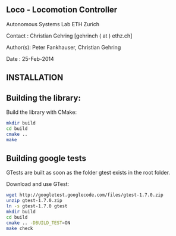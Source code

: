 Loco - Locomotion Controller
-----------------------------------------------------------------
Autonomous Systems Lab
ETH Zurich

Contact  : Christian Gehring [gehrinch ( at ) ethz.ch]

Author(s): Peter Fankhauser, Christian Gehring

Date     : 25-Feb-2014


INSTALLATION
-----------------------------------------------------------------
Building the library:
-----------------------------
Build the library with CMake:
```bash
mkdir build
cd build
cmake ..
make

```

Building google tests
-----------------------------
GTests are built as soon as the folder gtest exists in the root folder.

Download and use GTest:

```bash
wget http://googletest.googlecode.com/files/gtest-1.7.0.zip
unzip gtest-1.7.0.zip
ln -s gtest-1.7.0 gtest
mkdir build
cd build
cmake .. -DBUILD_TEST=ON
make check
```
